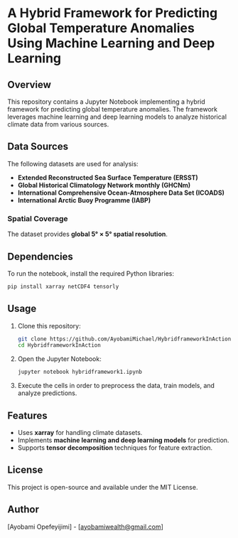 # A Hybrid Framework for Predicting Global Temperature Anomalies Using Machine Learning and Deep Learning

## Overview
This repository contains a Jupyter Notebook implementing a hybrid framework for predicting global temperature anomalies. The framework leverages machine learning and deep learning models to analyze historical climate data from various sources.

## Data Sources
The following datasets are used for analysis:
- **Extended Reconstructed Sea Surface Temperature (ERSST)**
- **Global Historical Climatology Network monthly (GHCNm)**
- **International Comprehensive Ocean-Atmosphere Data Set (ICOADS)**
- **International Arctic Buoy Programme (IABP)**

### Spatial Coverage
The dataset provides **global 5° × 5° spatial resolution**.

## Dependencies
To run the notebook, install the required Python libraries:
```bash
pip install xarray netCDF4 tensorly
```

## Usage
1. Clone this repository:
   ```bash
   git clone https://github.com/AyobamiMichael/HybridframeworkInAction.git
   cd HybridframeworkInAction
   ```
2. Open the Jupyter Notebook:
   ```bash
   jupyter notebook hybridframework1.ipynb
   ```
3. Execute the cells in order to preprocess the data, train models, and analyze predictions.

## Features
- Uses **xarray** for handling climate datasets.
- Implements **machine learning and deep learning models** for prediction.
- Supports **tensor decomposition** techniques for feature extraction.

## License
This project is open-source and available under the MIT License.

## Author
[Ayobami Opefeyijimi] - [ayobamiwealth@gmail.com]

